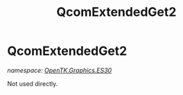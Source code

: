 ﻿---
title: QcomExtendedGet2
---

# QcomExtendedGet2
_namespace: [OpenTK.Graphics.ES30](N-OpenTK.Graphics.ES30.html)_

Not used directly.




